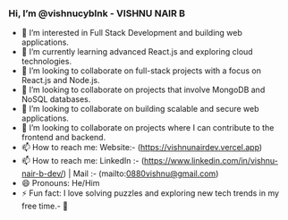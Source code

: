 ### Hi, I’m @vishnucyblnk - VISHNU NAIR B

- 👀 I’m interested in Full Stack Development and building web applications.
- 🌱 I’m currently learning advanced React.js and exploring cloud technologies.
- 💞️ I’m looking to collaborate on full-stack projects with a focus on React.js and Node.js.
- 💞️ I’m looking to collaborate on projects that involve MongoDB and NoSQL databases.
- 💞️ I’m looking to collaborate on building scalable and secure web applications.
- 💞️ I’m looking to collaborate on projects where I can contribute to the frontend and backend.
- 📫 How to reach me: Website:- (https://vishnunairdev.vercel.app)
- 📫 How to reach me: LinkedIn :- (https://www.linkedin.com/in/vishnu-nair-b-dev/) | Mail :- (mailto:0880vishnu@gmail.com)
- 😄 Pronouns: He/Him
- ⚡ Fun fact: I love solving puzzles and exploring new tech trends in my free time.- 👋
<!---
vishnucyblnk/vishnucyblnk is a ✨ special ✨ repository because its `README.md` (this file) appears on your GitHub profile.
You can click the Preview link to take a look at your changes.
--->
